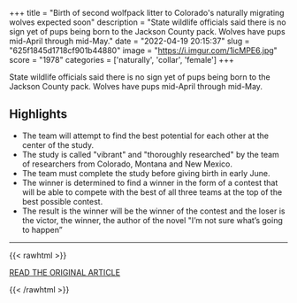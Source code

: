 +++
title = "Birth of second wolfpack litter to Colorado's naturally migrating wolves expected soon"
description = "State wildlife officials said there is no sign yet of pups being born to the Jackson County pack. Wolves have pups mid-April through mid-May."
date = "2022-04-19 20:15:37"
slug = "625f1845d1718cf901b44880"
image = "https://i.imgur.com/1icMPE6.jpg"
score = "1978"
categories = ['naturally', 'collar', 'female']
+++

State wildlife officials said there is no sign yet of pups being born to the Jackson County pack. Wolves have pups mid-April through mid-May.

## Highlights

- The team will attempt to find the best potential for each other at the center of the study.
- The study is called "vibrant" and "thoroughly researched" by the team of researchers from Colorado, Montana and New Mexico.
- The team must complete the study before giving birth in early June.
- The winner is determined to find a winner in the form of a contest that will be able to compete with the best of all three teams at the top of the best possible contest.
- The result is the winner will be the winner of the contest and the loser is the victor, the winner, the author of the novel "I’m not sure what’s going to happen”

---

{{< rawhtml >}}
  <p class="article-category">
    <a target="_blank" href="https://www.coloradoan.com/story/news/2022/04/18/colorado-wild-wolves-new-litter-pups-expected-any-day/7357631001/">READ THE ORIGINAL ARTICLE</a>
  </p>
{{< /rawhtml >}}
